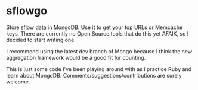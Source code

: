 sflowgo
=======

Store sflow data in MongoDB.   Use it to get your top URLs or Memcache keys.   There are currently no Open Source tools that do this yet AFAIK, so I decided to start writing one.

I recommend using the latest dev branch of Mongo because I think the new aggregation framework would be a good fit for counting.

This is just some code I've been playing around with as I practice Ruby and learn about MongoDB.
Comments/suggestions/contributions are surely welcome.
